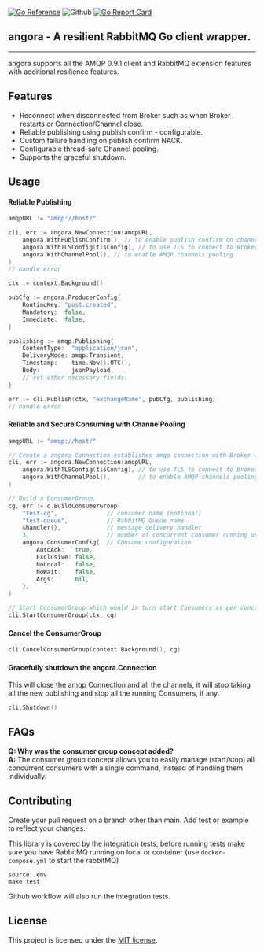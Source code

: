 [![Go Reference](https://pkg.go.dev/badge/golang.org/x/lint.svg)](https://pkg.go.dev/github.com/kamal-github/angora)
![Github](https://github.com/kamal-github/angora/actions/workflows/ci.yml/badge.svg)
[![Go Report Card](https://goreportcard.com/badge/github.com/kamal-github/angora)](https://goreportcard.com/report/github.com/kamal-github/angora)

## angora - A resilient RabbitMQ Go client wrapper.

---
angora supports all the AMQP 0.9.1 client and RabbitMQ extension features with additional resilience features.

## Features
- Reconnect when disconnected from Broker such as when Broker restarts or Connection/Channel close.
- Reliable publishing using publish confirm - configurable.
- Custom failure handling on publish confirm NACK.
- Configurable thread-safe Channel pooling. 
- Supports the graceful shutdown.

## Usage

#### Reliable Publishing
```go
amqpURL := "amqp://host/"

cli, err := angora.NewConnection(amqpURL,
    angora.WithPublishConfirm(), // to enable publish confirm on channel.
    angora.WithTLSConfig(tlsConfig), // to use TLS to connect to Broker
    angora.WithChannelPool(), // to enable AMQP channels pooling
)
// handle error

ctx := context.Background()

pubCfg := angora.ProducerConfig{
    RoutingKey: "post.created",
    Mandatory:  false,
    Immediate:  false,
}

publishing := amqp.Publishing{
    ContentType:  "application/json",
    DeliveryMode: amqp.Transient,
    Timestamp:    time.Now().UTC(),
    Body:         jsonPayload,
    // set other necessary fields.
}

err := cli.Publish(ctx, "exchangeName", pubCfg, publishing)
// handle error
```

#### Reliable and Secure Consuming with ChannelPooling
```go
amqpURL := "amqp://host/"

// Create a angora Connection establishes amqp connection with Broker which reconnects automatically on amqp.Close.
cli, err := angora.NewConnection(amqpURL,
    angora.WithTLSConfig(tlsConfig), // to use TLS to connect to Broker
    angora.WithChannelPool(),        // to enable AMQP channels pooling
)

// Build a ConsumerGroup. 
cg, err := c.BuildConsumerGroup(
    "test-cg",              // consumer name (optional)
    "test-queue",           // RabbitMQ Queue name
    &handler{},             // message delivery handler 
    3,                      // number of concurrent consumer running under group
    angora.ConsumerConfig{  // Consume configuration
        AutoAck:   true,
        Exclusive: false,
        NoLocal:   false,
        NoWait:    false,
        Args:      nil,
    },
)

// Start ConsumerGroup which would in turn start Consumers as per concurrency degree.
cli.StartConsumerGroup(ctx, cg)
```

#### Cancel the ConsumerGroup

```go
cli.CancelConsumerGroup(context.Background(), cg)
```

#### Gracefully shutdown the angora.Connection

This will close the amqp Connection and all the channels, it will stop taking all the new publishing and stop all the running Consumers, if any.

```go
cli.Shutdown()
```

## FAQs
**Q: Why was the consumer group concept added?**  
**A:** The consumer group concept allows you to easily manage (start/stop) all concurrent consumers with a single command, instead of handling them individually.

## Contributing
Create your pull request on a branch other than main. Add test or example to reflect your changes.

This library is covered by the integration tests, before running tests make sure you have RabbitMQ running on local or container (use `docker-compose.yml` to start the rabbitMQ) 

```
source .env
make test
```

Github workflow will also run the integration tests.

## License
This project is licensed under the [MIT license](LICENSE).

